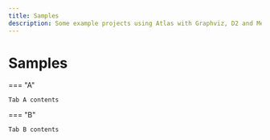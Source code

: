 ```yaml
---
title: Samples
description: Some example projects using Atlas with Graphviz, D2 and Mermaid
---
```


# Samples

=== "A"

    Tab A contents

=== "B"

    Tab B contents
